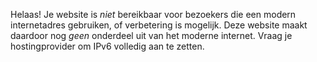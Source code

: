 Helaas! Je website is *niet* bereikbaar voor bezoekers die een modern internetadres gebruiken, of verbetering is mogelijk. Deze website  maakt daardoor nog *geen* onderdeel uit van het moderne internet. Vraag je hostingprovider om IPv6 volledig aan te zetten.

